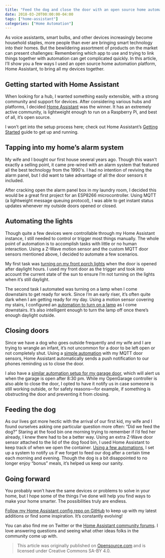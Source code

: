 ```yaml
---
title: "Feed the dog and close the door with an open source home automation system"
date: 2018-03-20T00:00:00-04:00
tags: ["home-assistant"]
categories: ["Home Automation"]
---
```

As voice assistants, smart bulbs, and other devices increasingly become household staples, more people than ever are bringing smart technology into their homes. But the bewildering assortment of products on the market can present challenges: Remembering which app to use and trying to link things together with automation can get complicated quickly. In this article, I’ll show you a few ways I used an open source home automation platform, Home Assistant, to bring all my devices together.
<!--more-->

## Getting started with Home Assistant
When looking for a hub, I wanted something easily extensible, with a strong community and support for devices. After considering various hubs and platforms, I decided [Home Assistant](https://home-assistant.io/) was the winner. It has an extremely active community, is lightweight enough to run on a Raspberry Pi, and best of all, it’s open source.

I won’t get into the setup process here; check out Home Assistant’s [Getting Started](https://www.home-assistant.io/getting-started/) guide to get up and running.

## Tapping into my home’s alarm system
My wife and I bought our first house several years ago. Though this wasn't exactly a selling point, it came pre-wired with an alarm system that featured all the best technology from the 1990's. I had no intention of reviving the alarm panel, but I did want to take advantage of all the door sensors it included.

After cracking open the alarm panel box in my laundry room, I decided this would be a great first project for an ESP8266 microcontroller. Using MQTT (a lightweight message queuing protocol), I was able to get instant status updates whenever my outside doors opened or closed.

## Automating the lights
Though quite a few devices were controllable through my Home Assistant instance, I still needed to control or trigger most things manually. The whole point of automation is to accomplish tasks with little or no human interaction. Using a Z-Wave motion sensor and the custom MQTT door sensors mentioned above, I decided to automate a few scenarios.

My first task was [turning on my front porch lights](https://github.com/patrickeasters/smart-house/blob/master/packages/auto_porch_light.yaml) when the door is opened after daylight hours. I used my front door as the trigger and took into account the current state of the sun to ensure I’m not turning on the lights when it’s still daylight.

The second task I automated was turning on a lamp when I come downstairs to get ready for work. Since I’m an early riser, it’s often quite dark when I am getting ready for my day. Using a motion sensor covering my stairs, I configured an [automation to turn on a lamp](https://github.com/patrickeasters/smart-house/blob/master/packages/auto_living_room_lamp.yaml) as I come downstairs. It’s also intelligent enough to turn the lamp off once there’s enough daylight outside.

## Closing doors
Since we have a dog who goes outside frequently and my wife and I are trying to wrangle an infant, it’s not uncommon for a door to be left open or not completely shut. Using a [simple automation](https://github.com/patrickeasters/smart-house/blob/master/packages/mqtt_doors.yaml#L23) with my MQTT door sensors, Home Assistant automatically sends a push notification to our phones reminding us to close the door.

I also have a [similar automation setup for my garage door](https://github.com/patrickeasters/smart-house/blob/master/packages/garage_door.yaml#L18), which will alert us when the garage is open after 8:30 pm. While my OpenGarage controller is also able to close the door, I opted to have it notify us in case someone is still working outside, or for safety reasons—for example, if something is obstructing the door and preventing it from closing.

## Feeding the dog
As our lives got more hectic with the arrival of our first kid, my wife and I found ourselves asking one particular question more often: “Did we feed the dog?” Staring at the food bin one morning trying to remember if I’d fed her already, I knew there had to be a better way. Using an extra Z-Wave door sensor attached to the lid of the dog food bin, I used Home Assistant to keep track of when we open the container. [Using a few automations](https://github.com/patrickeasters/smart-house/blob/master/packages/dog_food.yaml), I set up a system to notify us if we forget to feed our dog after a certain time each morning and evening. Though the dog is a bit disappointed to no longer enjoy “bonus” meals, it’s helped us keep our sanity.

## Going forward
You probably won’t have the same devices or problems to solve in your home, but I hope some of the things I’ve done will help you find ways to make your home smarter. The possibilities truly are endless.

[Follow my Home Assistant config repo on GitHub](https://github.com/patrickeasters/smart-house) to keep up with my latest additions or find some inspiration. It’s constantly evolving!

You can also find me on Twitter or the [Home Assistant community forums](https://community.home-assistant.io/). I love answering questions and seeing what other ideas folks in the community come up with.

> This article was originally published on [Opensource.com](https://opensource.com/article/18/3/smart-home-assistant) and is licensed under Creative Commons SA-BY 4.0.
